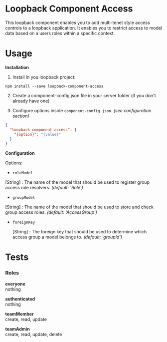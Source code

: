# Loopback Component Access

This loopback component enables you to add multi-tenet style access controls to a loopback application. It enables you
to restrict access to model data based on a users roles within a specific context.

# Usage

**Installation**

1. Install in you loopback project:

  `npm install --save loopback-component-access`

2. Create a component-config.json file in your server folder (if you don't already have one)

3. Configure options inside `component-config.json`. *(see configuration section)*

  ```json
  {
    "loopback-component-access": {
      "{option}": "{value}"
    }
  }
  ```

**Configuration**

Options:

 - `roleModel`

  [String] : The name of the model that should be used to register group access role resolvers. *(default: 'Role')*

 - `groupModel`

  [String] : The name of the model that should be used to store and check group access roles. *(default: 'AccessGroup')*

- `foreignKey`

  [String] : The foreign key that should be used to determine which access group a model belongs to. *(default: 'groupId')*

# Tests

### Roles

**everyone**  
  nothing

**authenticated**  
  nothing

**teamMember**  
  create, read, update

**teamAdmin**  
  create, read, update, delete
